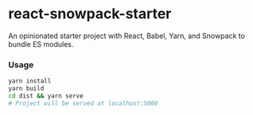 # react-snowpack-starter

An opinionated starter project with React, Babel, Yarn, and Snowpack to bundle ES modules.

### Usage

```sh
yarn install
yarn build
cd dist && yarn serve 
# Project will be served at localhost:5000
```